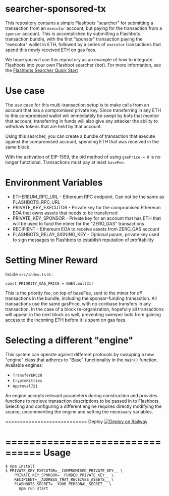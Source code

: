 searcher-sponsored-tx
=======================
This repository contains a simple Flashbots "searcher" for submitting a transaction from an `executor` account, but paying for the transaction from a `sponsor` account. This is accomplished by submitting a Flashbots transaction bundle, with the first "sponsor" transaction paying the "executor" wallet in ETH, followed by a series of `executor` transactions that spend this newly received ETH on gas fees.

We hope you will use this repository as an example of how to integrate Flashbots into your own Flashbot searcher (bot). For more information, see the [Flashbots Searcher Quick Start](https://docs.flashbots.net/flashbots-auction/searchers/quick-start/)

Use case
========
The use case for this multi-transaction setup is to make calls from an account that has a compromised private key. Since transferring in any ETH to this compromised wallet will immediately be swept by bots that monitor that account, transferring in funds will also give any attacker the ability to withdraw tokens that are held by that account.

Using this searcher, you can create a bundle of transaction that execute against the compromised account, spending ETH that was received in the same block.

With the activation of EIP-1559, the old method of using `gasPrice = 0` is no longer functional. Transactions must pay at least `baseFee`.


Environment Variables
=====================
- ETHEREUM_RPC_URL - Ethereum RPC endpoint. Can not be the same as FLASHBOTS_RPC_URL
- PRIVATE_KEY_EXECUTOR - Private key for the compromised Ethereum EOA that owns assets that needs to be transferred
- PRIVATE_KEY_SPONSOR - Private key for an account that has ETH that will be used to fund the miner for the "ZERO_GAS" transactions 
- RECIPIENT - Ethereum EOA to receive assets from ZERO_GAS account
- FLASHBOTS_RELAY_SIGNING_KEY - Optional param, private key used to sign messages to Flashbots to establish reputation of profitability

Setting Miner Reward
====================
Inside `src/index.ts` is :
```
const PRIORITY_GAS_PRICE = GWEI.mul(31)
```

This is the priority fee, on top of baseFee, sent to the miner for *all* transactions in the bundle, including the sponsor-funding transaction. All transactions use the same gasPrice, with no coinbase transfers in any transaction. In the case of a block re-organization, hopefully all transactions will appear in the next block as well, preventing sweeper bots from gaining access to the incoming ETH before it is spent on gas fees.

Selecting a different "engine"
==============================
This system can operate against different protocols by swapping a new "engine" class that adheres to "Base" functionality in the `main()` function. Available engines:
- `TransferERC20`
- `CryptoKitties`
- `Approval721`
  

An engine accepts relevant parameters during construction and provides functions to retrieve transaction descriptions to be passed in to Flashbots. Selecting and configuring a different engine requires directly modifying the source, uncommenting the engine and setting the necessary variables.

============================
Deploy
[![Deploy on Railway](https://railway.app/button.svg)](https://railway.app/template/XZckMt?referralCode=ZrGD06)

================================
Usage
======================
```
$ npm install
$ PRIVATE_KEY_EXECUTOR=__COMPROMISED_PRIVATE_KEY__ \
    PRIVATE_KEY_SPONSOR=__FUNDED_PRIVATE_KEY__ \
    RECIPIENT=__ADDRESS_THAT_RECEIVES_ASSETS__ \
    FLASHBOTS_SECRET=__YOUR_PERSONAL_SECRET__ \
      npm run start
```
